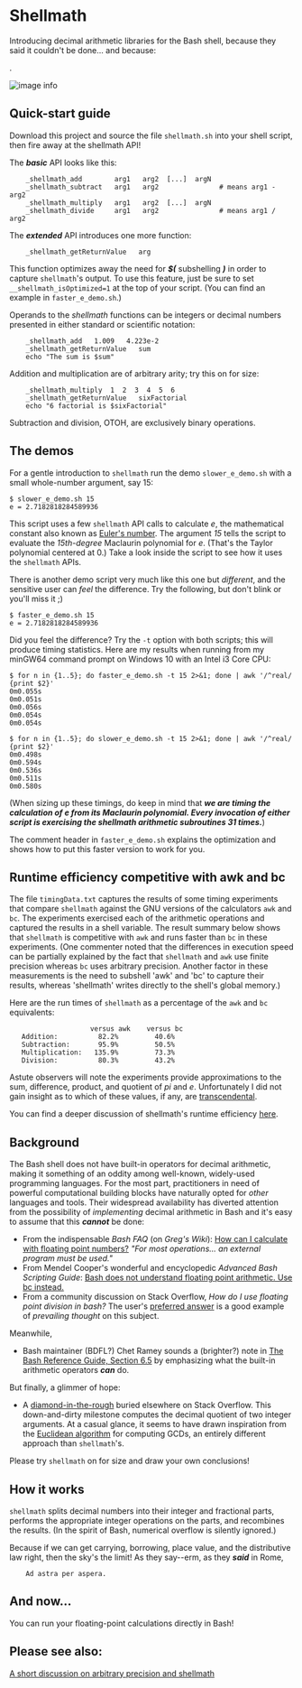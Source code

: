 # Shellmath
Introducing decimal arithmetic libraries for the Bash shell, because
they said it couldn't be done... and because:

.

![image info](./image.png)

## Quick-start guide
Download this project and source the file `shellmath.sh` into your shell script,
then fire away at the shellmath API!

The ___basic___ API looks like this:
```
    _shellmath_add        arg1   arg2  [...]  argN
    _shellmath_subtract   arg1   arg2               # means arg1 - arg2
    _shellmath_multiply   arg1   arg2  [...]  argN
    _shellmath_divide     arg1   arg2               # means arg1 / arg2
```

The ___extended___ API introduces one more function:
```
    _shellmath_getReturnValue   arg
```

This function optimizes away the need for ___$(___ subshelling ___)___ in order to capture `shellmath`'s output.
To use this feature, just be sure to set `__shellmath_isOptimized=1` at the top
of your script. (You can find an example in `faster_e_demo.sh`.)

Operands to the _shellmath_ functions can be integers or decimal
numbers presented in either standard or scientific notation:
```
    _shellmath_add   1.009   4.223e-2
    _shellmath_getReturnValue   sum
    echo "The sum is $sum"
```
Addition and multiplication are of arbitrary arity; try this on for size:
```
    _shellmath_multiply  1  2  3  4  5  6
    _shellmath_getReturnValue   sixFactorial
    echo "6 factorial is $sixFactorial"
```
Subtraction and division, OTOH, are exclusively binary operations.

## The demos
For a gentle introduction to `shellmath` run the demo `slower_e_demo.sh`
with a small whole-number argument, say 15:
```
$ slower_e_demo.sh 15
e = 2.7182818284589936
```

This script uses a few `shellmath` API calls to calculate *e*, the mathematical
constant also known as [Euler's number](https://oeis.org/A001113). The argument
*15* tells the script to evaluate the *15th-degree* Maclaurin polynomial for *e*.
(That's the Taylor polynomial centered at 0.) Take a look inside the script to
see how it uses the `shellmath` APIs.

There is another demo script very much like this one but *different*, and the
sensitive user can *feel* the difference. Try the following, but don't blink
or you'll miss it ;)
```
$ faster_e_demo.sh 15
e = 2.7182818284589936
```

Did you feel the difference? Try the `-t` option with both scripts; this will produce
timing statistics. Here are my results
when running from my minGW64 command prompt on Windows 10 with an Intel i3 Core CPU:
```
$ for n in {1..5}; do faster_e_demo.sh -t 15 2>&1; done | awk '/^real/ {print $2}'
0m0.055s
0m0.051s
0m0.056s
0m0.054s
0m0.054s

$ for n in {1..5}; do slower_e_demo.sh -t 15 2>&1; done | awk '/^real/ {print $2}'
0m0.498s
0m0.594s
0m0.536s
0m0.511s
0m0.580s
```

(When sizing up these timings, do keep in mind that ___we are timing the
calculation of e from its Maclaurin polynomial. Every invocation of either
script is exercising the shellmath arithmetic subroutines 31 times.___)

The comment header in `faster_e_demo.sh` explains the optimization and shows
how to put this faster version to work for you.

## Runtime efficiency competitive with awk and bc
The file `timingData.txt` captures the results of some timing experiments that compare
`shellmath` against the GNU versions of the calculators `awk` and `bc`. The experiments
exercised each of the arithmetic operations and captured the results in a shell variable.
The result summary below shows that `shellmath` is competitive with `awk` and runs faster
than `bc` in these experiments. (One commenter noted that the differences in execution speed
can be partially explained by the fact that `shellmath` and `awk` use finite precision
whereas `bc` uses arbitrary precision. Another factor in these measurements is the need to
subshell 'awk' and 'bc' to capture their results, whereas 'shellmath' writes directly to
the shell's global memory.)

Here are the run times of `shellmath` as a percentage of the `awk` and `bc` equivalents:
```
                    versus awk    versus bc
   Addition:          82.2%         40.6%
   Subtraction:       95.9%         50.5%
   Multiplication:   135.9%         73.3%
   Division:          80.3%         43.2%
```

Astute observers will note the experiments provide approximations to the sum, difference,
product, and quotient of *pi* and *e*. Unfortunately I did not gain insight as to which
of these values, if any, are
[transcendental](https://en.wikipedia.org/wiki/Transcendental_number#Possible_transcendental_numbers).

You can find a deeper discussion of shellmath's runtime efficiency
[here](https://github.com/clarity20/shellmath/wiki/Shellmath-and-runtime-efficiency).

## Background
The Bash shell does not have built-in operators for decimal arithmetic, making it
something of an oddity among well-known, widely-used programming languages. For the most part,
practitioners in need of powerful computational building blocks have naturally opted
for *other* languages and tools. Their widespread availability has diverted attention
from the possibility of *implementing* decimal arithmetic in Bash and it's easy to assume
that this ***cannot*** be done:

+ From the indispensable _Bash FAQ_ (on _Greg's Wiki_): [How can I calculate with floating point numbers?](http://mywiki.wooledge.org/BashFAQ/022)
  *"For most operations... an external program must be used."*
+ From Mendel Cooper's wonderful and encyclopedic _Advanced Bash Scripting Guide_:
  [Bash does not understand floating point arithmetic. Use bc instead.](https://tldp.org/LDP/abs/html/ops.html#NOFLOATINGPOINT)
+ From a community discussion on Stack Overflow, _How do I use floating point division in bash?_
  The user's [preferred answer](https://stackoverflow.com/questions/12722095/how-do-i-use-floating-point-division-in-bash#12722107)
  is a good example of _prevailing thought_ on this subject.

Meanwhile,

+ Bash maintainer (BDFL?) Chet Ramey sounds a (brighter?) note in [The Bash Reference Guide, Section 6.5](https://tiswww.case.edu/php/chet/bash/bashref.html#Shell-Arithmetic)
  by emphasizing what the built-in arithmetic operators ***can*** do.

But finally, a glimmer of hope:

+ A [diamond-in-the-rough](http://stackoverflow.com/a/24431665/3776858) buried elsewhere
  on Stack Overflow.
  This down-and-dirty milestone computes the decimal quotient of two integer arguments. At a casual
  glance, it seems to have drawn inspiration from the [Euclidean algorithm](https://mathworld.wolfram.com/EuclideanAlgorithm.html)
  for computing GCDs, an entirely different approach than `shellmath`'s.

Please try `shellmath` on for size and draw your own conclusions!

## How it works
`shellmath` splits decimal numbers into their integer and fractional parts,
performs the appropriate integer operations on the parts, and recombines the results.
(In the spirit of Bash, numerical overflow is silently ignored.)

Because if we can get carrying, borrowing, place value, and the distributive
law right, then the sky's the limit! As they say--erm, as they ___said___ in Rome,

        Ad astra per aspera.

## And now...
You can run your floating-point calculations directly in Bash!

## Please see also:
[A short discussion on arbitrary precision and shellmath](https://github.com/clarity20/shellmath/wiki/Shellmath-and-arbitrary-precision-arithmetic)
